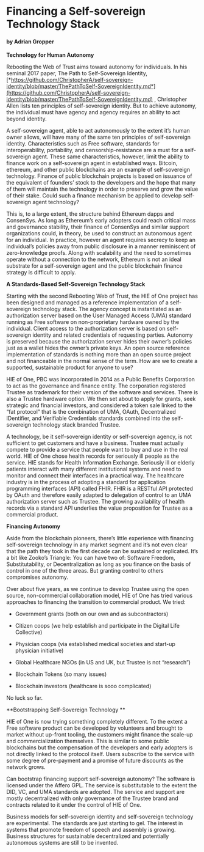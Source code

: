 # Financing a Self-sovereign Technology Stack

#### by Adrian Gropper

**Technology for Human Autonomy**

Rebooting the Web of Trust aims toward autonomy for individuals. In his
seminal 2017 paper, The Path to Self-Sovereign Identity,
[*https://github.com/ChristopherA/self-sovereign-identity/blob/master/ThePathToSelf-SovereignIdentity.md*](https://github.com/ChristopherA/self-sovereign-identity/blob/master/ThePathToSelf-SovereignIdentity.md)
, Christopher Allen lists ten principles of self-sovereign identity. But
to achieve autonomy, the individual must have agency and agency requires
an ability to act beyond identity.

A self-sovereign agent, able to act autonomously to the extent it’s
human owner allows, will have many of the same ten principles of
self-sovereign identity. Characteristics such as Free software,
standards for interoperability, portability, and censorship-resistance
are a must for a self-sovereign agent. These same characteristics,
however, limit the ability to finance work on a self-sovereign agent in
established ways. Bitcoin, ethereum, and other public blockchains are an
example of self-sovereign technology. Finance of public blockchain
projects is based on issuance of the equivalent of founders’ stock to
the developers and the hope that many of them will maintain the
technology in order to preserve and grow the value of their stake. Could
such a finance mechanism be applied to develop self-sovereign agent
technology?

This is, to a large extent, the structure behind Ethereum dapps and
ConsenSys. As long as Ethereum’s early adopters could reach critical
mass and governance stability, their finance of ConsenSys and similar
support organizations could, in theory, be used to construct an
autonomous agent for an individual. In practice, however an agent
requires secrecy to keep an individual’s policies away from public
disclosure in a manner reminiscent of zero-knowledge proofs. Along with
scalability and the need to sometimes operate without a connection to
the network, Ethereum is not an ideal substrate for a self-sovereign
agent and the public blockchain finance strategy is difficult to apply.

**A Standards-Based Self-Sovereign Technology Stack**

Starting with the second Rebooting Web of Trust, the HIE of One project
has been designed and managed as a reference implementation of a
self-sovereign technology stack. The agency concept is instantiated as
an authorization server based on the User Managed Access (UMA) standard
running as Free software on non-proprietary hardware owned by the
individual. Client access to the authorization server is based on
self-sovereign identity and related credentials of requesting parties.
Autonomy is preserved because the authorization server hides their
owner’s policies just as a wallet hides the owner’s private keys. An
open source reference implementation of standards is nothing more than
an open source project and not financeable in the normal sense of the
term. How are we to create a supported, sustainable product for anyone
to use?

HIE of One, PBC was incorporated in 2014 as a Public Benefits
Corporation to act as the governance and finance entity. The corporation
registered Trustee as trademark for their version of the software and
services. There is also a Trustee hardware option. We then set about to
apply for grants, seek strategic and financial investors, and considered
a token sale linked to the “fat protocol” that is the combination of
UMA, OAuth, Decentralized IDentifier, and Verifiable Credentials
standards combined into the self-sovereign technology stack branded
Trustee.

A technology, be it self-sovereign identity or self-sovereign agency, is
not sufficient to get customers and have a business. Trustee must
actually compete to provide a service that people want to buy and use in
the real world. HIE of One chose health records for seriously ill people
as the service. HIE stands for Health Information Exchange. Seriously
ill or elderly patients interact with many different institutional
systems and need to monitor and connect their interfaces in a practical
way. The healthcare industry is in the process of adopting a standard
for application programming interfaces (API) called FHIR. FHIR is a
RESTful API protected by OAuth and therefore easily adapted to
delegation of control to an UMA authorization server such as Trustee.
The growing availability of health records via a standard API underlies
the value proposition for Trustee as a commercial product.

**Financing Autonomy**

Aside from the blockchain pioneers, there’s little experience with
financing self-sovereign technology in any market segment and it’s not
even clear that the path they took in the first decade can be sustained
or replicated. It’s a bit like Zooko’s Triangle: You can have two of:
Software Freedom, Substitutability, or Decentralization as long as you
finance on the basis of control in one of the three areas. But granting
control to others compromises autonomy.

Over about five years, as we continue to develop Trustee using the open
source, non-commercial collaboration model, HIE of One has tried various
approaches to financing the transition to commercial product. We tried:

-   Government grants (both on our own and as subcontractors)

-   Citizen coops (we help establish and participate in the Digital Life Collective)

-   Physician coops (via established medical societies and start-up physician initiative)

-   Global Healthcare NGOs (in US and UK, but Trustee is not “research”)

-   Blockchain Tokens (so many issues)

-   Blockchain investors (healthcare is sooo complicated)

No luck so far.

**Bootstrapping Self-Sovereign Technology **

HIE of One is now trying something completely different. To the extent a
Free software product can be developed by volunteers and brought to
market without up-front tooling, the customers might finance the
scale-up and commercialization themselves. This is similar to some
public blockchains but the compensation of the developers and early
adopters is not directly linked to the protocol itself. Users subscribe
to the service with some degree of pre-payment and a promise of future
discounts as the network grows.

Can bootstrap financing support self-sovereign autonomy? The software is
licensed under the Affero GPL. The service is substitutable to the
extent the DID, VC, and UMA standards are adopted. The service and
support are mostly decentralized with only governance of the Trustee
brand and contracts related to it under the control of HIE of One.

Business models for self-sovereign identity and self-sovereign
technology are experimental. The standards are just starting to gel. The
interest in systems that promote freedom of speech and assembly is
growing. Business structures for sustainable decentralized and
potentially autonomous systems are still to be invented.
